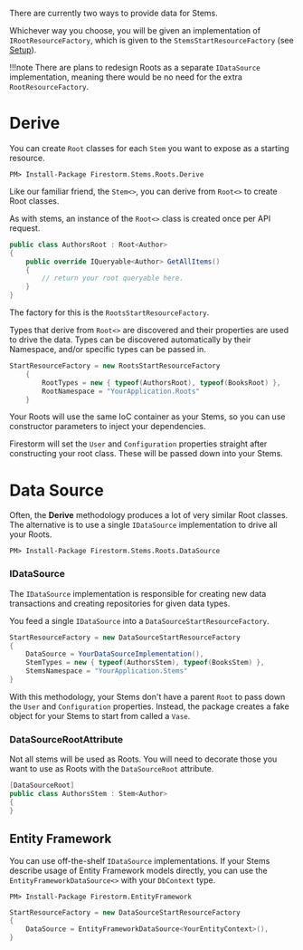 There are currently two ways to provide data for Stems.

Whichever way you choose, you will be given an implementation of `IRootResourceFactory`, which is given to the `StemsStartResourceFactory` (see [Setup](stems-setup.md)).

!!!note
    There are plans to redesign Roots as a separate `IDataSource` implementation, meaning there would be no need for the extra `RootResourceFactory`.

# Derive

You can create `Root` classes for each `Stem` you want to expose as a starting resource.

```
PM> Install-Package Firestorm.Stems.Roots.Derive
```

Like our familiar friend, the `Stem<>`, you can derive from `Root<>` to create Root classes.

As with stems, an instance of the `Root<>` class is created once per API request.

```csharp
public class AuthorsRoot : Root<Author>
{
    public override IQueryable<Author> GetAllItems()
    {
        // return your root queryable here.
    }
}
```

The factory for this is the `RootsStartResourceFactory`.

Types that derive from `Root<>` are discovered and their properties are used to drive the data. Types can be discovered automatically by their Namespace, and/or specific types can be passed in.

```csharp
StartResourceFactory = new RootsStartResourceFactory
    {
        RootTypes = new { typeof(AuthorsRoot), typeof(BooksRoot) },
        RootNamespace = "YourApplication.Roots"
    }
```

Your Roots will use the same IoC container as your Stems, so you can use constructor parameters to inject your dependencies.

Firestorm will set the `User` and `Configuration` properties straight after constructing your root class. These will be passed down into your Stems.

# Data Source

Often, the **Derive** methodology produces a lot of very similar Root classes. The alternative is to use a single `IDataSource` implementation to drive all your Roots.

```
PM> Install-Package Firestorm.Stems.Roots.DataSource
```

### IDataSource

The `IDataSource` implementation is responsible for creating new data transactions and creating repositories for given data types.

You feed a single `IDataSource` into a `DataSourceStartResourceFactory`.

```csharp
StartResourceFactory = new DataSourceStartResourceFactory
{
	DataSource = YourDataSourceImplementation(),
	StemTypes = new { typeof(AuthorsStem), typeof(BooksStem) },
	StemsNamespace = "YourApplication.Stems"
}
```

With this methodology, your Stems don't have a parent `Root` to pass down the `User` and `Configuration` properties. Instead, the package creates a fake object for your Stems to start from called a `Vase`.

### DataSourceRootAttribute

Not all stems will be used as Roots. You will need to decorate those you want to use as Roots with the `DataSourceRoot` attribute.

```csharp
[DataSourceRoot]
public class AuthorsStem : Stem<Author>
{
}
```

## Entity Framework

You can use off-the-shelf `IDataSource` implementations. If your Stems describe usage of Entity Framework models directly, you can use the `EntityFrameworkDataSource<>` with your `DbContext` type.

```
PM> Install-Package Firestorm.EntityFramework
```

```csharp
StartResourceFactory = new DataSourceStartResourceFactory
{
	DataSource = EntityFrameworkDataSource<YourEntityContext>(),
}
```
